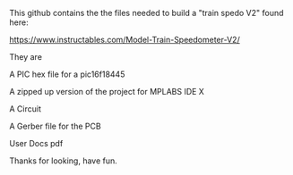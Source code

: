 This github contains the the files needed to build a "train spedo V2" found here:

https://www.instructables.com/Model-Train-Speedometer-V2/

They are

A PIC hex file for a pic16f18445

A zipped up version of the project for MPLABS IDE X

A Circuit

A Gerber file for the PCB

User Docs pdf



Thanks for looking, have fun.
